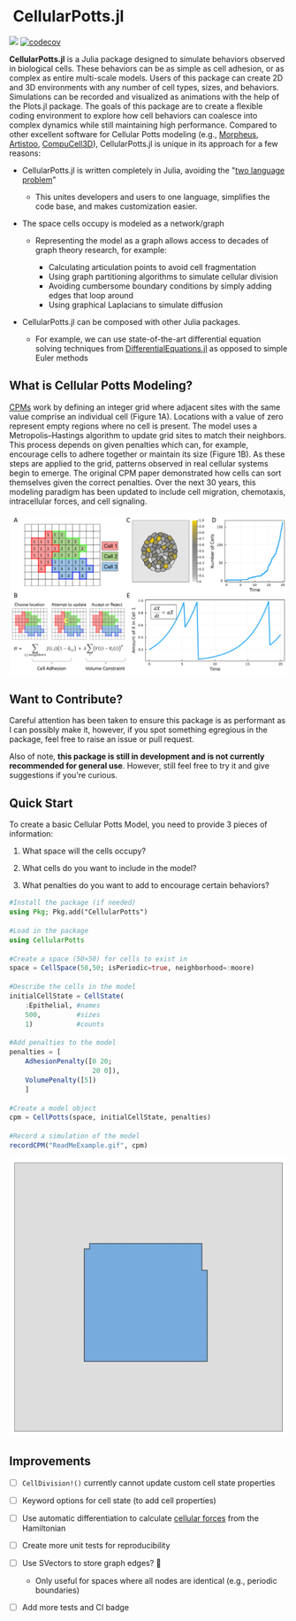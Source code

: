 # <img title="CellularPotts.jl" src="docs/src/assets/logo.svg" alt="" width="50"> CellularPotts.jl

[docs-img]: https://img.shields.io/badge/docs-dev-blue.svg
[docs-url]: https://robertgregg.github.io/CellularPotts.jl/dev/

[![][docs-img]][docs-url] [![codecov](https://codecov.io/gh/RobertGregg/CellularPotts.jl/graph/badge.svg?token=D3GKFH900T)](https://codecov.io/gh/RobertGregg/CellularPotts.jl)

**CellularPotts.jl** is a Julia package designed to simulate behaviors observed in biological cells. These behaviors can be as simple as cell adhesion, or as complex as entire multi-scale models. Users of this package can create 2D and 3D environments with any number of cell types, sizes, and behaviors. Simulations can be recorded and visualized as animations with the help of the Plots.jl package. The goals of this package are to create a flexible coding environment to explore how cell behaviors can coalesce into complex dynamics while still maintaining high performance. Compared to other excellent software for Cellular Potts modeling (e.g., [Morpheus](https://morpheus.gitlab.io/), [Artistoo](https://artistoo.net/), [CompuCell3D](https://compucell3d.org/)), CellularPotts.jl is unique in its approach for a few reasons:

- CellularPotts.jl is written completely in Julia, avoiding the "[two language problem](https://www.nature.com/articles/d41586-019-02310-3)"
  
  - This unites developers and users to one language, simplifies the code base, and makes customization easier.

- The space cells occupy is modeled as a network/graph
  
  - Representing the model as a graph allows access to decades of graph theory research, for example:
    
    - Calculating articulation points to avoid cell fragmentation
    - Using graph partitioning algorithms to simulate cellular division
    - Avoiding cumbersome boundary conditions by simply adding edges that loop around
    - Using graphical Laplacians to simulate diffusion

- CellularPotts.jl can be composed with other Julia packages.
  
  - For example, we can use state-of-the-art differential equation solving techniques from [DifferentialEquations.jl](https://diffeq.sciml.ai/stable/) as opposed to simple Euler methods

## What is Cellular Potts Modeling?

[CPMs](https://en.wikipedia.org/wiki/Cellular_Potts_model) work by defining an integer grid where adjacent sites with the same value comprise an individual cell (Figure 1A). Locations with a value of zero represent empty regions where no cell is present. The model uses a Metropolis–Hastings algorithm to update grid sites to match their neighbors. This process depends on given penalties which can, for example, encourage cells to adhere together or maintain its size (Figure 1B). As these steps are applied to the grid, patterns observed in real cellular systems begin to emerge. The original CPM paper demonstrated how cells can sort themselves given the correct penalties. Over the next 30 years, this modeling paradigm has been updated to include cell migration,  chemotaxis, intracellular forces, and cell signaling.

<img title="ReadMeOverview" src="docs/src/assets/CPMOverview.png">

## Want to Contribute?

Careful attention has been taken to ensure this package is as performant as I can possibly make it, however, if you spot something egregious in the package, feel free to raise an issue or pull request.

Also of note, **this package is still in development and is not currently recommended for general use**. However, still feel free to try it and give suggestions if you're curious. 

## Quick Start

To create a basic Cellular Potts Model, you need to provide 3 pieces of information:

1. What space will the cells occupy?

2. What cells do you want to include in the model?

3. What penalties do you want to add to encourage certain behaviors?

```julia
#Install the package (if needed)
using Pkg; Pkg.add("CellularPotts")

#Load in the package
using CellularPotts

#Create a space (50×50) for cells to exist in
space = CellSpace(50,50; isPeriodic=true, neighborhood=:moore)

#Describe the cells in the model
initialCellState = CellState(
    :Epithelial, #names
    500,         #sizes
    1)           #counts

#Add penalties to the model
penalties = [
    AdhesionPenalty([0 20;
                     20 0]),
    VolumePenalty([5])
    ]

#Create a model object
cpm = CellPotts(space, initialCellState, penalties)

#Record a simulation of the model
recordCPM("ReadMeExample.gif", cpm)
```

<img title="ReadMeEaxmple" src="https://github.com/RobertGregg/CellularPotts.jl/blob/master/docs/src/ExampleGallery/HelloWorld/HelloWorld.gif?raw=true">

## Improvements

- [ ] `CellDivision!()` currently cannot update custom cell state properties

- [ ] Keyword options for cell state (to add cell properties)

- [ ] Use automatic differentiation to calculate [cellular forces](https://journals.plos.org/ploscompbiol/article?id=10.1371/journal.pcbi.1007459) from the Hamiltonian

- [ ] Create more unit tests for reproducibility

- [ ] Use SVectors to store graph edges? 🤔
  - Only useful for spaces where all nodes are identical (e.g., periodic boundaries)
- [ ] Add more tests and CI badge
